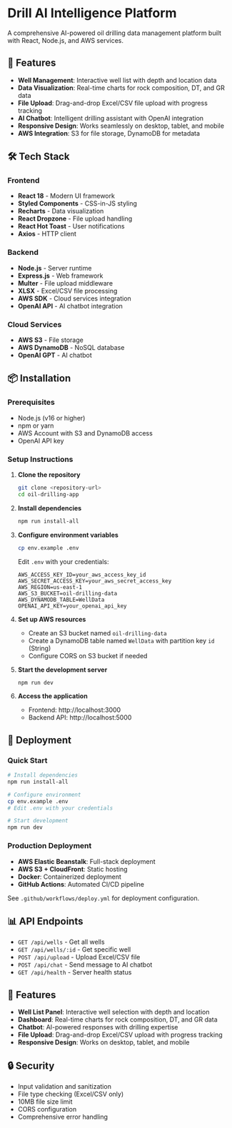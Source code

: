 # Drill AI Intelligence Platform

A comprehensive AI-powered oil drilling data management platform built with React, Node.js, and AWS services.

## 🚀 Features

- **Well Management**: Interactive well list with depth and location data
- **Data Visualization**: Real-time charts for rock composition, DT, and GR data
- **File Upload**: Drag-and-drop Excel/CSV file upload with progress tracking
- **AI Chatbot**: Intelligent drilling assistant with OpenAI integration
- **Responsive Design**: Works seamlessly on desktop, tablet, and mobile
- **AWS Integration**: S3 for file storage, DynamoDB for metadata

## 🛠️ Tech Stack

### Frontend
- **React 18** - Modern UI framework
- **Styled Components** - CSS-in-JS styling
- **Recharts** - Data visualization
- **React Dropzone** - File upload handling
- **React Hot Toast** - User notifications
- **Axios** - HTTP client

### Backend
- **Node.js** - Server runtime
- **Express.js** - Web framework
- **Multer** - File upload middleware
- **XLSX** - Excel/CSV file processing
- **AWS SDK** - Cloud services integration
- **OpenAI API** - AI chatbot integration

### Cloud Services
- **AWS S3** - File storage
- **AWS DynamoDB** - NoSQL database
- **OpenAI GPT** - AI chatbot

## 📦 Installation

### Prerequisites
- Node.js (v16 or higher)
- npm or yarn
- AWS Account with S3 and DynamoDB access
- OpenAI API key

### Setup Instructions

1. **Clone the repository**
   ```bash
   git clone <repository-url>
   cd oil-drilling-app
   ```

2. **Install dependencies**
   ```bash
   npm run install-all
   ```

3. **Configure environment variables**
   ```bash
   cp env.example .env
   ```
   
   Edit `.env` with your credentials:
   ```env
   AWS_ACCESS_KEY_ID=your_aws_access_key_id
   AWS_SECRET_ACCESS_KEY=your_aws_secret_access_key
   AWS_REGION=us-east-1
   AWS_S3_BUCKET=oil-drilling-data
   AWS_DYNAMODB_TABLE=WellData
   OPENAI_API_KEY=your_openai_api_key
   ```

4. **Set up AWS resources**
   - Create an S3 bucket named `oil-drilling-data`
   - Create a DynamoDB table named `WellData` with partition key `id` (String)
   - Configure CORS on S3 bucket if needed

5. **Start the development server**
   ```bash
   npm run dev
   ```

6. **Access the application**
   - Frontend: http://localhost:3000
   - Backend API: http://localhost:5000

## 🚀 Deployment

### Quick Start
```bash
# Install dependencies
npm run install-all

# Configure environment
cp env.example .env
# Edit .env with your credentials

# Start development
npm run dev
```

### Production Deployment
- **AWS Elastic Beanstalk**: Full-stack deployment
- **AWS S3 + CloudFront**: Static hosting
- **Docker**: Containerized deployment
- **GitHub Actions**: Automated CI/CD pipeline

See `.github/workflows/deploy.yml` for deployment configuration.

## 📊 API Endpoints

- `GET /api/wells` - Get all wells
- `GET /api/wells/:id` - Get specific well
- `POST /api/upload` - Upload Excel/CSV file
- `POST /api/chat` - Send message to AI chatbot
- `GET /api/health` - Server health status

## 🎨 Features

- **Well List Panel**: Interactive well selection with depth and location
- **Dashboard**: Real-time charts for rock composition, DT, and GR data
- **Chatbot**: AI-powered responses with drilling expertise
- **File Upload**: Drag-and-drop Excel/CSV upload with progress tracking
- **Responsive Design**: Works on desktop, tablet, and mobile

## 🔒 Security

- Input validation and sanitization
- File type checking (Excel/CSV only)
- 10MB file size limit
- CORS configuration
- Comprehensive error handling
